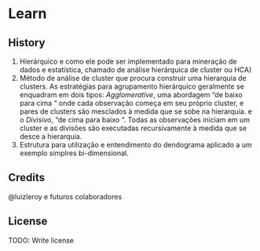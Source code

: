 # Learn

## History
1. Hierárquico e como ele pode ser implementado para mineração de dados e estatística, chamado de análise hierárquica de cluster ou HCA)
2. Método de análise de cluster que procura construir uma hierarquia de clusters. As estratégias para agrupamento hierárquico geralmente se enquadram em dois tipos: _Agglomerative_, uma abordagem “de baixo para cima “ onde cada observação começa em seu próprio cluster, e pares de clusters são mesclados à medida que se sobe na hierarquia. e o _Divisivo_, “de cima para baixo “. Todas as observações iniciam em um cluster e as divisões são executadas recursivamente à medida que se desce a hierarquia.
3. Estrutura para utilização e entendimento do dendograma aplicado a um exemplo simplres bi-dimensional.

## Credits
@luizleroy e futuros colaboradores

## License
TODO: Write license
